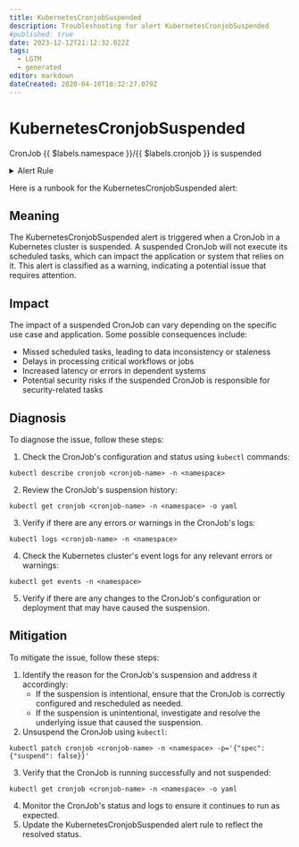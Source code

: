 ```yaml
---
title: KubernetesCronjobSuspended
description: Troubleshooting for alert KubernetesCronjobSuspended
#published: true
date: 2023-12-12T21:12:32.022Z
tags: 
  - LGTM
  - generated
editor: markdown
dateCreated: 2020-04-10T18:32:27.079Z
---
```


# KubernetesCronjobSuspended

CronJob {{ $labels.namespace }}/{{ $labels.cronjob }} is suspended

<details>
  <summary>Alert Rule</summary>

{{% rule "kubernetes/kubestate-exporter.yml" "KubernetesCronjobSuspended" %}}

{{% comment %}}

```yaml
alert: KubernetesCronjobSuspended
expr: kube_cronjob_spec_suspend != 0
for: 0m
labels:
    severity: warning
annotations:
    summary: Kubernetes CronJob suspended ({{ $labels.namespace }}/{{ $labels.cronjob }})
    description: |-
        CronJob {{ $labels.namespace }}/{{ $labels.cronjob }} is suspended
          VALUE = {{ $value }}
          LABELS = {{ $labels }}
    runbook: https://github.com/srerun/prometheus-alerts/blob/main/content/runbooks/kubestate-exporter/KubernetesCronjobSuspended.md

```

{{% /comment %}}

</details>


Here is a runbook for the KubernetesCronjobSuspended alert:

## Meaning

The KubernetesCronjobSuspended alert is triggered when a CronJob in a Kubernetes cluster is suspended. A suspended CronJob will not execute its scheduled tasks, which can impact the application or system that relies on it. This alert is classified as a warning, indicating a potential issue that requires attention.

## Impact

The impact of a suspended CronJob can vary depending on the specific use case and application. Some possible consequences include:

* Missed scheduled tasks, leading to data inconsistency or staleness
* Delays in processing critical workflows or jobs
* Increased latency or errors in dependent systems
* Potential security risks if the suspended CronJob is responsible for security-related tasks

## Diagnosis

To diagnose the issue, follow these steps:

1. Check the CronJob's configuration and status using `kubectl` commands:
```
kubectl describe cronjob <cronjob-name> -n <namespace>
```
2. Review the CronJob's suspension history:
```
kubectl get cronjob <cronjob-name> -n <namespace> -o yaml
```
3. Verify if there are any errors or warnings in the CronJob's logs:
```
kubectl logs <cronjob-name> -n <namespace>
```
4. Check the Kubernetes cluster's event logs for any relevant errors or warnings:
```
kubectl get events -n <namespace>
```
5. Verify if there are any changes to the CronJob's configuration or deployment that may have caused the suspension.

## Mitigation

To mitigate the issue, follow these steps:

1. Identify the reason for the CronJob's suspension and address it accordingly:
	* If the suspension is intentional, ensure that the CronJob is correctly configured and rescheduled as needed.
	* If the suspension is unintentional, investigate and resolve the underlying issue that caused the suspension.
2. Unsuspend the CronJob using `kubectl`:
```
kubectl patch cronjob <cronjob-name> -n <namespace> -p='{"spec":{"suspend": false}}'
```
3. Verify that the CronJob is running successfully and not suspended:
```
kubectl get cronjob <cronjob-name> -n <namespace> -o yaml
```
4. Monitor the CronJob's status and logs to ensure it continues to run as expected.
5. Update the KubernetesCronjobSuspended alert rule to reflect the resolved status.